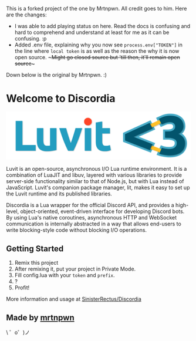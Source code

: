 This is a forked project of the one by Mrtnpwn. All credit goes to him. Here are the changes:

- I was able to add playing status on here. Read the docs is confusing and hard to comprehend and understand at least for me as it can be confusing. :p
- Added .env file, explaining why you now see `process.env["TOKEN"]` in the line where `local token` is as well as the reason the why it is now open source. ~~~Might go closed source but 'till then, it'll remain open source~~~

Down below is the original by Mrtnpwn. :)

Welcome to Discordia
=================

![Luvit <3](https://raw.githubusercontent.com/luvit/logo/master/logo-blue.png)

Luvit is an open-source, asynchronous I/O Lua runtime environment. It is a combination of LuaJIT and libuv, layered with various libraries to provide server-side functionality similar to that of Node.js, but with Lua instead of JavaScript. Luvit's companion package manager, lit, makes it easy to set up the Luvit runtime and its published libraries.

Discordia is a Lua wrapper for the official Discord API, and provides a high-level, object-oriented, event-driven interface for developing Discord bots. By using Lua's native coroutines, asynchronous HTTP and WebSocket communication is internally abstracted in a way that allows end-users to write blocking-style code without blocking I/O operations.

## Getting Started

1. Remix this project
2. After remixing it, put your project in Private Mode.
3. Fill config.lua with your ``token`` and ``prefix``.
4. ?
5. Profit!


More information and usage at [SinisterRectus/Discordia](https://github.com/SinisterRectus/Discordia)

Made by [mrtnpwn](https://mrtnpwn.club/)
-------------------

\ ゜o゜)ノ
